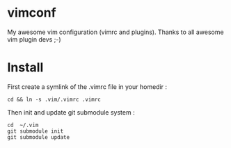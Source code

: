 vimconf
=======

My awesome vim configuration (vimrc and plugins). Thanks to all awesome vim plugin devs ;-)

Install
=======

First create a symlink of the .vimrc file in your homedir :

    cd && ln -s .vim/.vimrc .vimrc

Then init and update git submodule system :

    cd  ~/.vim
    git submodule init
    git submodule update
